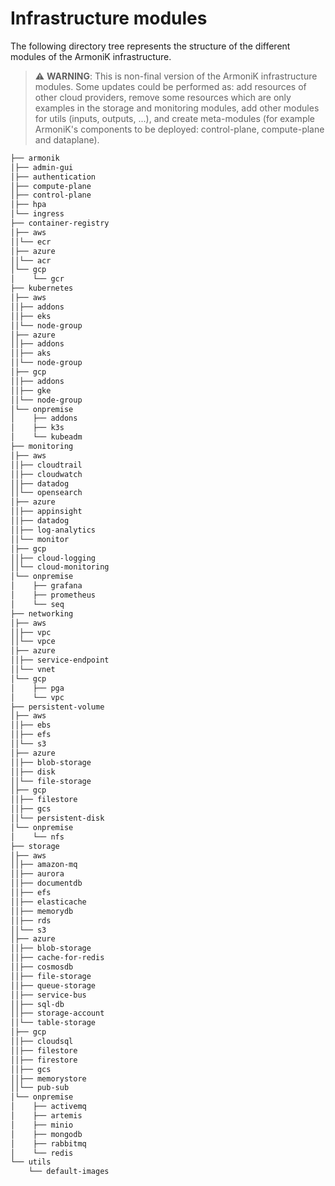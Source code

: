# Infrastructure modules

The following directory tree represents the structure of the different modules of the ArmoniK infrastructure.

> ⚠ **WARNING**: This is non-final version of the ArmoniK infrastructure modules. Some updates could be performed as:
> add resources of other cloud providers, remove some resources which are only examples in the storage and monitoring
> modules, add other modules for utils (inputs, outputs, ...), and create meta-modules (for example ArmoniK's components
> to be deployed: control-plane, compute-plane and dataplane).

```bash
├── armonik
│├── admin-gui
│├── authentication
│├── compute-plane
│├── control-plane
│├── hpa
│└── ingress
├── container-registry
│├── aws
││└── ecr
│├── azure
││└── acr
│└── gcp
│    └── gcr
├── kubernetes
│├── aws
││├── addons
││├── eks
││└── node-group
│├── azure
││├── addons
││├── aks
││└── node-group
│├── gcp
││├── addons
││├── gke
││└── node-group
│└── onpremise
│    ├── addons
│    ├── k3s
│    └── kubeadm
├── monitoring
│├── aws
││├── cloudtrail
││├── cloudwatch
││├── datadog
││└── opensearch
│├── azure
││├── appinsight
││├── datadog
││├── log-analytics
││└── monitor
│├── gcp
││├── cloud-logging
││└── cloud-monitoring
│└── onpremise
│    ├── grafana
│    ├── prometheus
│    └── seq
├── networking
│├── aws
││├── vpc
││└── vpce
│├── azure
││├── service-endpoint
││└── vnet
│└── gcp
│    ├── pga
│    └── vpc
├── persistent-volume
│├── aws
││├── ebs
││├── efs
││└── s3
│├── azure
││├── blob-storage
││├── disk
││└── file-storage
│├── gcp
││├── filestore
││├── gcs
││└── persistent-disk
│└── onpremise
│    └── nfs
├── storage
│├── aws
││├── amazon-mq
││├── aurora
││├── documentdb
││├── efs
││├── elasticache
││├── memorydb
││├── rds
││└── s3
│├── azure
││├── blob-storage
││├── cache-for-redis
││├── cosmosdb
││├── file-storage
││├── queue-storage
││├── service-bus
││├── sql-db
││├── storage-account
││└── table-storage
│├── gcp
││├── cloudsql
││├── filestore
││├── firestore
││├── gcs
││├── memorystore
││└── pub-sub
│└── onpremise
│    ├── activemq
│    ├── artemis
│    ├── minio
│    ├── mongodb
│    ├── rabbitmq
│    └── redis
└── utils
    └── default-images
```
